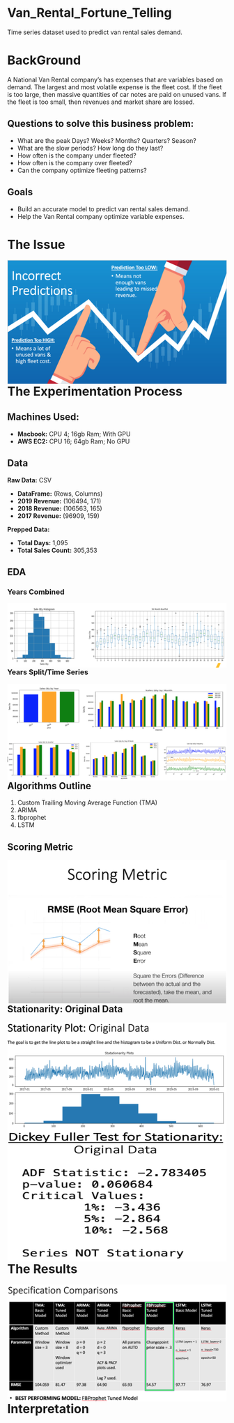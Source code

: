 # Van_Rental_Fortune_Telling
Time series dataset used to predict van rental sales demand.

<!-- #region -->
# BackGround

A National Van Rental company’s has expenses that are variables based on demand. The largest and most volatile expense is the fleet cost. If the fleet is too large, then massive quantities of car notes are paid on unused vans. If the fleet is too small, then revenues and market share are lossed.


## Questions to solve this business problem: 

- What are the peak Days? Weeks? Months? Quarters? Season?
- What are the slow periods? How long do they last?
- How often is the company under fleeted?
- How often is the company over fleeted?
- Can the company optimize fleeting patterns?


## Goals

- Build an accurate model to predict van rental sales demand.
- Help the Van Rental company optimize variable expenses.


<!-- #endregion -->

# The Issue
<img src="https://github.com/Prvargas/Van_Rental_Fortune_Telling/blob/master/img/predictions.png"
     alt="Markdown Monster icon"
     style="float: left; margin-right: 10px;" />

# The Experimentation Process

<!-- #region -->
## Machines Used:
- **Macbook:** CPU 4; 16gb Ram; With GPU
- **AWS EC2:** CPU 16; 64gb Ram; No GPU

## Data

**Raw Data:** CSV
- **DataFrame:** (Rows, Columns)
- **2019 Revenue:** (106494, 171)
- **2018 Revenue:** (106563, 165)
- **2017 Revenue:** (96909, 159)


**Prepped Data:**
- **Total Days:** 1,095	 
- **Total Sales Count:** 305,353

<!-- #endregion -->

## EDA

### Years Combined
<img src="https://github.com/Prvargas/Van_Rental_Fortune_Telling/blob/master/img/eda_years_combined.png"
     alt="Markdown Monster icon"
     style="float: left; margin-right: 10px;" />
     
     
### Years Split/Time Series
<img src="https://github.com/Prvargas/Van_Rental_Fortune_Telling/blob/master/img/eda_years_split.png"
     alt="Markdown Monster icon"
     style="float: left; margin-right: 10px;" />


## Algorithms Outline

1. Custom Trailing Moving Average Function (TMA)
2. ARIMA
3. fbprophet
4. LSTM



## Scoring Metric
<img src="https://github.com/Prvargas/Van_Rental_Fortune_Telling/blob/master/img/scoring_metric.png"
     alt="Markdown Monster icon"
     style="float: left; margin-right: 10px;" />


## Stationarity: Original Data

<img src="https://github.com/Prvargas/Van_Rental_Fortune_Telling/blob/master/img/stationarity_plot_orig.png"
     alt="Markdown Monster icon"
     style="float: left; margin-right: 10px;" />


<img src="https://github.com/Prvargas/Van_Rental_Fortune_Telling/blob/master/img/dickery_fuller_orig.png"
     alt="Markdown Monster icon"
     height="300" width="600"
     style="float: left; margin-right: 10px;" />

# The Results
<img src="https://github.com/Prvargas/Van_Rental_Fortune_Telling/blob/master/img/model_results.png"
     alt="Markdown Monster icon"
     style="float: left; margin-right: 10px;" />

# Interpretation

```python

```
